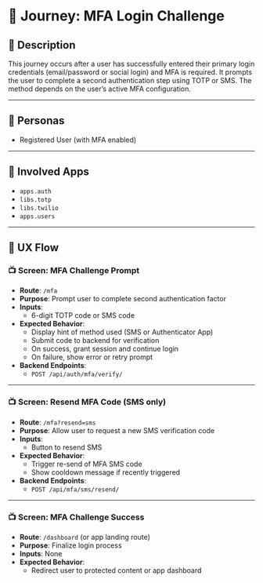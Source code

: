 

# 📝 Journey: MFA Login Challenge

## 📌 Description

This journey occurs after a user has successfully entered their primary login credentials (email/password or social login) and MFA is required. It prompts the user to complete a second authentication step using TOTP or SMS. The method depends on the user’s active MFA configuration.

---

## 👥 Personas

- Registered User (with MFA enabled)

---

## 🧩 Involved Apps

- `apps.auth`
- `libs.totp`
- `libs.twilio`
- `apps.users`

---

## 🧭 UX Flow

### 📺 Screen: MFA Challenge Prompt

- **Route**: `/mfa`
- **Purpose**: Prompt user to complete second authentication factor
- **Inputs**:
  - 6-digit TOTP code or SMS code
- **Expected Behavior**:
  - Display hint of method used (SMS or Authenticator App)
  - Submit code to backend for verification
  - On success, grant session and continue login
  - On failure, show error or retry prompt
- **Backend Endpoints**:
  - `POST /api/auth/mfa/verify/`

---

### 📺 Screen: Resend MFA Code (SMS only)

- **Route**: `/mfa?resend=sms`
- **Purpose**: Allow user to request a new SMS verification code
- **Inputs**:
  - Button to resend SMS
- **Expected Behavior**:
  - Trigger re-send of MFA SMS code
  - Show cooldown message if recently triggered
- **Backend Endpoints**:
  - `POST /api/mfa/sms/resend/`

---

### 📺 Screen: MFA Challenge Success

- **Route**: `/dashboard` (or app landing route)
- **Purpose**: Finalize login process
- **Inputs**: None
- **Expected Behavior**:
  - Redirect user to protected content or app dashboard
